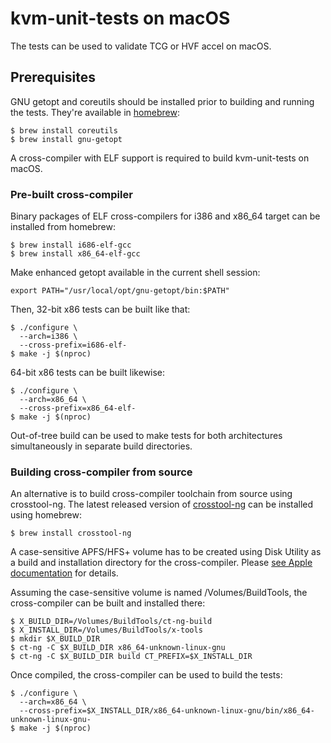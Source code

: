 # kvm-unit-tests on macOS

The tests can be used to validate TCG or HVF accel on macOS.

## Prerequisites

GNU getopt and coreutils should be installed prior to building and running the
tests. They're available in [homebrew](https://brew.sh):
```
$ brew install coreutils
$ brew install gnu-getopt
```

A cross-compiler with ELF support is required to build kvm-unit-tests on macOS.

### Pre-built cross-compiler

Binary packages of ELF cross-compilers for i386 and x86_64 target can be
installed from homebrew:
```
$ brew install i686-elf-gcc
$ brew install x86_64-elf-gcc
```

Make enhanced getopt available in the current shell session:
```
export PATH="/usr/local/opt/gnu-getopt/bin:$PATH"
```

Then, 32-bit x86 tests can be built like that:
```
$ ./configure \
  --arch=i386 \
  --cross-prefix=i686-elf-
$ make -j $(nproc)
```

64-bit x86 tests can be built likewise:
```
$ ./configure \
  --arch=x86_64 \
  --cross-prefix=x86_64-elf-
$ make -j $(nproc)
```

Out-of-tree build can be used to make tests for both architectures
simultaneously in separate build directories.

### Building cross-compiler from source

An alternative is to build cross-compiler toolchain from source using
crosstool-ng. The latest released version of
[crosstool-ng](https://github.com/crosstool-ng/crosstool-ng) can be installed
using homebrew:
```
$ brew install crosstool-ng
```

A case-sensitive APFS/HFS+ volume has to be created using Disk Utility as a
build and installation directory for the cross-compiler. Please [see Apple
documentation](https://support.apple.com/guide/disk-utility/dsku19ed921c/mac)
for details.

Assuming the case-sensitive volume is named /Volumes/BuildTools, the
cross-compiler can be built and installed there:
```
$ X_BUILD_DIR=/Volumes/BuildTools/ct-ng-build
$ X_INSTALL_DIR=/Volumes/BuildTools/x-tools
$ mkdir $X_BUILD_DIR
$ ct-ng -C $X_BUILD_DIR x86_64-unknown-linux-gnu
$ ct-ng -C $X_BUILD_DIR build CT_PREFIX=$X_INSTALL_DIR
```

Once compiled, the cross-compiler can be used to build the tests:
```
$ ./configure \
  --arch=x86_64 \
  --cross-prefix=$X_INSTALL_DIR/x86_64-unknown-linux-gnu/bin/x86_64-unknown-linux-gnu-
$ make -j $(nproc)
```
